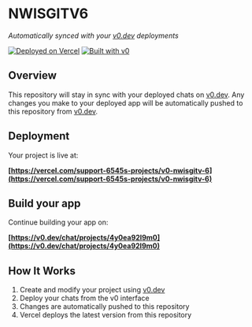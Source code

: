# NWISGITV6

*Automatically synced with your [v0.dev](https://v0.dev) deployments*

[![Deployed on Vercel](https://img.shields.io/badge/Deployed%20on-Vercel-black?style=for-the-badge&logo=vercel)](https://vercel.com/support-6545s-projects/v0-nwisgitv-6)
[![Built with v0](https://img.shields.io/badge/Built%20with-v0.dev-black?style=for-the-badge)](https://v0.dev/chat/projects/4y0ea92I9m0)

## Overview

This repository will stay in sync with your deployed chats on [v0.dev](https://v0.dev).
Any changes you make to your deployed app will be automatically pushed to this repository from [v0.dev](https://v0.dev).

## Deployment

Your project is live at:

**[https://vercel.com/support-6545s-projects/v0-nwisgitv-6](https://vercel.com/support-6545s-projects/v0-nwisgitv-6)**

## Build your app

Continue building your app on:

**[https://v0.dev/chat/projects/4y0ea92I9m0](https://v0.dev/chat/projects/4y0ea92I9m0)**

## How It Works

1. Create and modify your project using [v0.dev](https://v0.dev)
2. Deploy your chats from the v0 interface
3. Changes are automatically pushed to this repository
4. Vercel deploys the latest version from this repository
